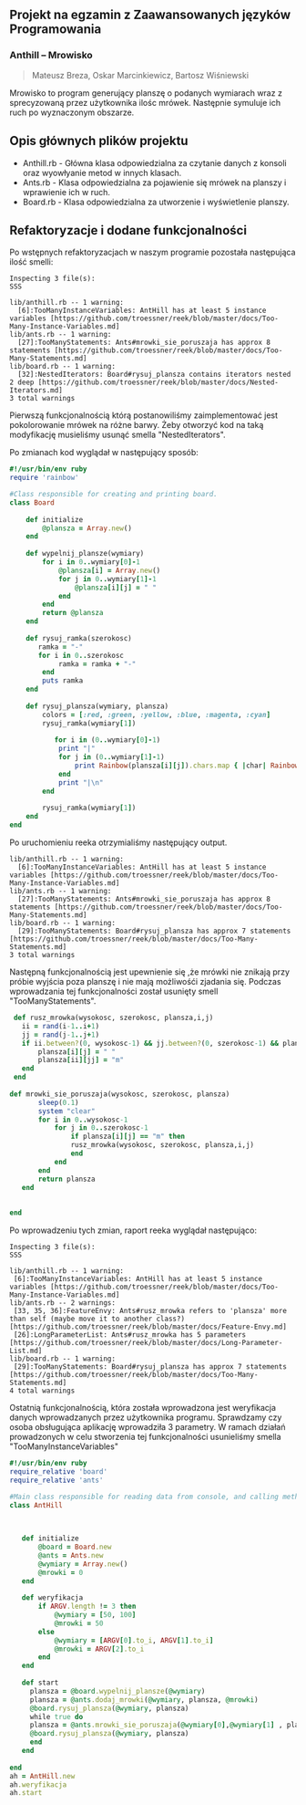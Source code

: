 
## Projekt na egzamin z Zaawansowanych języków Programowania
### Anthill – Mrowisko
> Mateusz Breza, Oskar Marcinkiewicz, Bartosz Wiśniewski

Mrowisko to program generujący planszę o podanych wymiarach wraz z sprecyzowaną przez użytkownika ilośc mrówek. Następnie symuluje ich ruch po wyznaczonym obszarze.


## Opis głównych plików projektu

- Anthill.rb - Główna klasa odpowiedzialna za czytanie danych z konsoli oraz wyowłyanie metod w innych klasach.
- Ants.rb - Klasa odpowiedzialna za pojawienie się mrówek na planszy i wprawienie ich w ruch.
- Board.rb - Klasa odpowiedzialna za utworzenie i wyświetlenie  planszy.

## Refaktoryzacje i dodane funkcjonalności

Po wstępnych refaktoryzacjach w naszym programie pozostała następująca ilość smelli:
```
Inspecting 3 file(s):
SSS

lib/anthill.rb -- 1 warning:
  [6]:TooManyInstanceVariables: AntHill has at least 5 instance variables [https://github.com/troessner/reek/blob/master/docs/Too-Many-Instance-Variables.md]
lib/ants.rb -- 1 warning:
  [27]:TooManyStatements: Ants#mrowki_sie_poruszaja has approx 8 statements [https://github.com/troessner/reek/blob/master/docs/Too-Many-Statements.md]
lib/board.rb -- 1 warning:
  [32]:NestedIterators: Board#rysuj_plansza contains iterators nested 2 deep [https://github.com/troessner/reek/blob/master/docs/Nested-Iterators.md]
3 total warnings
```
Pierwszą funkcjonalnością którą postanowiliśmy zaimplementować jest pokolorowanie mrówek na różne barwy. Żeby otworzyć kod na taką modyfikację musieliśmy usunąć smella "NestedIterators".

Po zmianach kod wyglądał w następujący sposób:
```ruby
#!/usr/bin/env ruby
require 'rainbow'

#Class responsible for creating and printing board.
class Board
   
    def initialize
        @plansza = Array.new()
    end
   
    def wypelnij_plansze(wymiary) 
        for i in 0..wymiary[0]-1
            @plansza[i] = Array.new()
            for j in 0..wymiary[1]-1
                @plansza[i][j] = " "
            end
        end
        return @plansza
    end
   
    def rysuj_ramka(szerokosc)
       ramka = "-" 
       for i in 0..szerokosc
            ramka = ramka + "-"
        end
        puts ramka
    end
   
    def rysuj_plansza(wymiary, plansza)      
        colors = [:red, :green, :yellow, :blue, :magenta, :cyan]
        rysuj_ramka(wymiary[1])
       
           for i in (0..wymiary[0]-1)
            print "|"
            for j in (0..wymiary[1]-1)
                print Rainbow(plansza[i][j]).chars.map { |char| Rainbow(char).color(colors.sample) }.join
            end
            print "|\n"
        end
       
        rysuj_ramka(wymiary[1])
    end
end
```
Po uruchomieniu reeka otrzymialiśmy następujący output.
```
lib/anthill.rb -- 1 warning:
  [6]:TooManyInstanceVariables: AntHill has at least 5 instance variables [https://github.com/troessner/reek/blob/master/docs/Too-Many-Instance-Variables.md]
lib/ants.rb -- 1 warning:
  [27]:TooManyStatements: Ants#mrowki_sie_poruszaja has approx 8 statements [https://github.com/troessner/reek/blob/master/docs/Too-Many-Statements.md]
lib/board.rb -- 1 warning:
  [29]:TooManyStatements: Board#rysuj_plansza has approx 7 statements [https://github.com/troessner/reek/blob/master/docs/Too-Many-Statements.md]
3 total warnings
```
Następną funkcjonalnością jest upewnienie się ,że mrówki nie znikają przy próbie wyjścia poza planszę i nie mają możliwośći zjadania się. Podczas wprowadzania tej funkcjonalności został usunięty smell "TooManyStatements".

 ```ruby
  def rusz_mrowka(wysokosc, szerokosc, plansza,i,j)
	ii = rand(i-1..i+1)
	jj = rand(j-1..j+1)                       
	if ii.between?(0, wysokosc-1) && jj.between?(0, szerokosc-1) && plansza[ii][jj] != "m"              
		plansza[i][j] = " "
		plansza[ii][jj] = "m"                        
	end   
  end
	  
 def mrowki_sie_poruszaja(wysokosc, szerokosc, plansza)
        sleep(0.1)
        system "clear"
        for i in 0..wysokosc-1
            for j in 0..szerokosc-1
                if plansza[i][j] == "m" then
                rusz_mrowka(wysokosc, szerokosc, plansza,i,j)
                end
            end
        end            
        return plansza
    end
                
   
end
 ```
 Po wprowadzeniu tych zmian, raport reeka wyglądał następująco:
 ```
 Inspecting 3 file(s):
SSS

lib/anthill.rb -- 1 warning:
  [6]:TooManyInstanceVariables: AntHill has at least 5 instance variables [https://github.com/troessner/reek/blob/master/docs/Too-Many-Instance-Variables.md]
lib/ants.rb -- 2 warnings:
  [33, 35, 36]:FeatureEnvy: Ants#rusz_mrowka refers to 'plansza' more than self (maybe move it to another class?) [https://github.com/troessner/reek/blob/master/docs/Feature-Envy.md]
  [26]:LongParameterList: Ants#rusz_mrowka has 5 parameters [https://github.com/troessner/reek/blob/master/docs/Long-Parameter-List.md]
lib/board.rb -- 1 warning:
  [29]:TooManyStatements: Board#rysuj_plansza has approx 7 statements [https://github.com/troessner/reek/blob/master/docs/Too-Many-Statements.md]
4 total warnings
```
 Ostatnią funkcjonalnością, która została wprowadzona jest weryfikacja danych wprowadzanych przez użytkownika programu. Sprawdzamy czy osoba obsługująca aplikację wprowadziła 3 parametry. W ramach działań prowadzonych w celu stworzenia tej funkcjonalności usunieliśmy smella "TooManyInstanceVariables"
 ```ruby
 #!/usr/bin/env ruby
require_relative 'board'
require_relative 'ants'

#Main class responsible for reading data from console, and calling methods contained in another classes.
class AntHill

    
    
	def initialize 
        @board = Board.new
        @ants = Ants.new
        @wymiary = Array.new()
        @mrowki = 0
	end	
    
    def weryfikacja    
        if ARGV.length != 3 then
            @wymiary = [50, 100]
            @mrowki = 50
        else
            @wymiary = [ARGV[0].to_i, ARGV[1].to_i]
            @mrowki = ARGV[2].to_i
        end  
    end
    
    def start
      plansza = @board.wypelnij_plansze(@wymiary)
      plansza = @ants.dodaj_mrowki(@wymiary, plansza, @mrowki)
      @board.rysuj_plansza(@wymiary, plansza) 
      while true do    
      plansza = @ants.mrowki_sie_poruszaja(@wymiary[0],@wymiary[1] , plansza)    
      @board.rysuj_plansza(@wymiary, plansza)  
      end    
    end
    
end
ah = AntHill.new
ah.weryfikacja
ah.start
```
       
